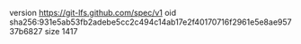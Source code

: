 version https://git-lfs.github.com/spec/v1
oid sha256:931e5ab53fb2adebe5cc2c494c14ab17e2f40170716f2961e5e8ae95737b6827
size 1417

